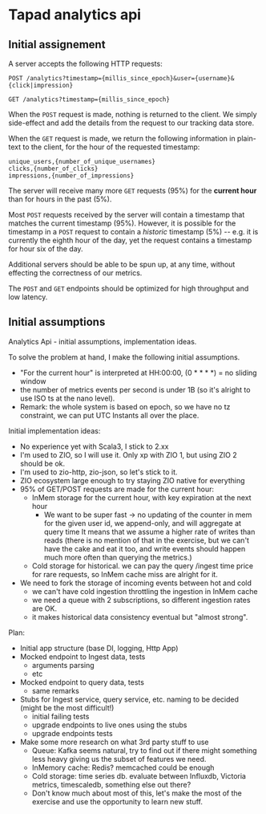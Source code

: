 # Tapad analytics api

## Initial assignement

A server accepts the following HTTP requests:
```
POST /analytics?timestamp={millis_since_epoch}&user={username}&{click|impression}
```
```
GET /analytics?timestamp={millis_since_epoch}
```

When the `POST` request is made, nothing is returned to the client. We simply side-effect and add the details from the request to our tracking data store.

When the `GET` request is made, we return the following information in plain-text to the client, for the hour of the requested timestamp:
```
unique_users,{number_of_unique_usernames}
clicks,{number_of_clicks}
impressions,{number_of_impressions}
```

The server will receive many more `GET` requests (95%) for the **current hour** than for hours in the past (5%).

Most `POST` requests received by the server will contain a timestamp that matches the current timestamp (95%). However, it is possible for the timestamp in a `POST` request to contain a *historic* timestamp (5%) -- e.g. it is currently the eighth hour of the day, yet the request contains a timestamp for hour six of the day.

Additional servers should be able to be spun up, at any time, without effecting the correctness of our metrics.

The `POST` and `GET` endpoints should be optimized for high throughput and low latency.

## Initial assumptions

Analytics Api - initial assumptions, implementation ideas.

To solve the problem at hand, I make the following initial assumptions.

- "For the current hour" is interpreted at HH:00:00, (0 * * * *) = no sliding window
- the number of metrics events per second is under 1B (so it's alright to use ISO ts at the nano level).
- Remark: the whole system is based on epoch, so we have no tz constraint, we can put UTC Instants all over the place.

Initial implementation ideas:
- No experience yet with Scala3, I stick to 2.xx
- I'm used to ZIO, so I will use it. Only xp with ZIO 1, but using ZIO 2 should be ok.
- I'm used to zio-http, zio-json, so let's stick to it.
- ZIO ecosystem large enough to try staying ZIO native for everything
- 95% of GET/POST requests are made for the current hour:
    - InMem storage for the current hour, with key expiration at the next hour
        - We want to be super fast -> no updating of the counter in mem for the given user id, we append-only, and will aggregate at query time
          It means that we assume a higher rate of writes than reads (there is no mention of that in the exercise, but we can't have the cake and eat it too, and write events should happen much more often than querying the metrics.)
    - Cold storage for historical. we can pay the query /ingest time price for rare requests, so InMem cache miss are alright for it.
- We need to fork the storage of incoming events between hot and cold
    - we can't have cold ingestion throttling the ingestion in InMem cache
    - we need a queue with 2 subscriptions, so different ingestion rates are OK.
    - it makes historical data consistency eventual but "almost strong".

Plan:
- Initial app structure (base DI, logging, Http App)
- Mocked endpoint to Ingest data, tests
    - arguments parsing
    - etc
- Mocked endpoint to query data, tests
    - same remarks
- Stubs for Ingest service, query service, etc. naming to be decided (might be the most difficult!)
    - initial failing tests
    - upgrade endpoints to live ones using the stubs
    - upgrade endpoints tests
- Make some more research on what 3rd party stuff to use
    - Queue: Kafka seems natural, try to find out if there might something less heavy giving us the subset of features we need.
    - InMemory cache: Redis? memcached could be enough
    - Cold storage: time series db. evaluate between Influxdb, Victoria metrics, timescaledb, something else out there?
    - Don't know much about most of this, let's make the most of the exercise and use the opportunity to learn new stuff.

